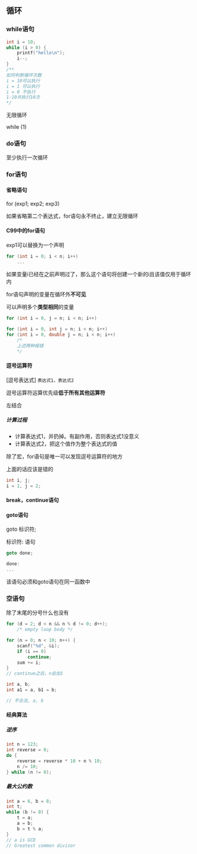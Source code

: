 ## 循环

### while语句

```c
int i = 10;
while (i > 0) {
    printf("hello\n");
    i--;
}
/**
如何判断循环次数
i = 10可以执行
i = 1 可以执行
i = 0 不执行
1-10共执行10次
*/
```

无限循环

while (1)

### do语句

至少执行一次循环

### for语句

#### 省略语句

for (exp1; exp2; exp3)

如果省略第二个表达式，for语句永不终止，建立无限循环

#### C99中的for语句

exp1可以替换为一个声明

```c
for (int i = 0; i < n; i++)
    ...

```

如果变量i已经在之前声明过了，那么这个语句将创建一个新的i且该值仅用于循环内

for语句声明的变量在循环外**不可见**

可以声明多个**类型相同**的变量

```c
for (int i = 0, j = n; i < n; i++)
    
for (int i = 0, int j = n; i < n; i++) 
for (int i = 0, double j = n; i < n; i++)
    /*
    上述两种报错
    */
```

#### 逗号运算符

[逗号表达式] `表达式1，表达式2`

逗号运算符运算优先级**低于所有其他运算符**

左结合

##### 计算过程

* 计算表达式1，并扔掉。有副作用，否则表达式1没意义
* 计算表达式2，把这个值作为整个表达式的值



除了宏，for语句是唯一可以发现逗号运算符的地方



上面的话应该是错的

```c
int i, j;
i = 1, j = 2;
```

#### break，continue语句

#### goto语句

goto 标识符;

标识符: 语句

```c
goto done;

done:
...
```

该语句必须和goto语句在同一函数中

### 空语句

除了末尾的分号什么也没有

```c
for (d = 2; d < n && n % d != 0; d++);
    /* empty loop body */
```



```c
for (n = 0; n < 10; n++) {
    scanf("%d", &i);
    if (i == 0)
        continue;
    sum += i;
}
// continue之后，n会加1

```



```c
int a, b;
int a1 = a, b1 = b;

// 不合法, a, b 
```

#### 经典算法

##### 逆序

```c
int n = 123;
int reverse = 0;
do {
    reverse = reverse * 10 + n % 10;
    n /= 10;
} while (n != 0);
```

##### 最大公约数

```c
int a = 6, b = 8;
int t;
while (b != 0) {
    t = a;
    a = b;
    b = t % a;
}
// a is GCD
// Greatest common divisor
```

